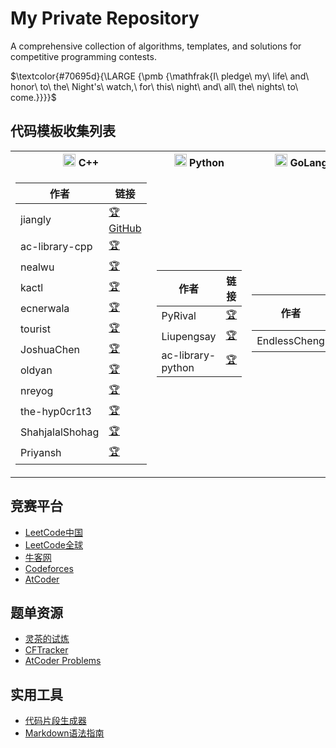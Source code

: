 # My Private Repository
A comprehensive collection of algorithms, templates, and solutions for competitive programming contests.

$\textcolor{#70695d}{\LARGE {\pmb {\mathfrak{I\ pledge\ my\ life\ and\ honor\ to\ the\ Night's\ watch,\ for\ this\ night\ and\ all\ the\ nights\ to\ come.}}}}$

## 代码模板收集列表

<table>
<tr>
<th> <img src="https://cdn.jsdelivr.net/gh/devicons/devicon@latest/icons/cplusplus/cplusplus-original.svg" alt="C++" width="20" height="20"/> C++ </th>
<th> <img src="https://cdn.jsdelivr.net/gh/devicons/devicon@latest/icons/python/python-original.svg" alt="Python" width="20" height="20"/> Python </th>
<th> <img src="https://cdn.jsdelivr.net/gh/devicons/devicon@latest/icons/go/go-original-wordmark.svg" alt="GoLang" width="20" height="20"/> GoLang </th>
</tr>
<tr>
<td>

| 作者 | 链接 |
|------|------|
| jiangly | [🏆](https://www.cnblogs.com/WIDA/p/17633758.html) [GitHub](https://github.com/hh2048/XCPC/tree/main/03%20-%20jiangly%E6%A8%A1%E6%9D%BF%E6%94%B6%E9%9B%86) |
| ac-library-cpp | [🏆](https://github.com/atcoder/ac-library) |
| nealwu | [🏆](https://github.com/nealwu/competitive-programming) |
| kactl | [🏆](https://github.com/kth-competitive-programming/kactl) |
| ecnerwala | [🏆](https://github.com/ecnerwala/cp-book) |
| tourist | [🏆](https://github.com/the-tourist/algo) |
| JoshuaChen | [🏆](https://github.com/Joshc88/CPTemplates) |
| oldyan | [🏆](https://github.com/old-yan/CP-template) |
| nreyog | [🏆](https://gitee.com/nreyog/algorithm-board) |
| the-hyp0cr1t3 | [🏆](https://github.com/the-hyp0cr1t3/CC) |
| ShahjalalShohag | [🏆](https://github.com/ShahjalalShohag/code-library) |
| Priyansh | [🏆](https://github.com/Priyansh19077/CP-Templates) |

</td>
<td>

| 作者 | 链接 |
|------|------|
| PyRival | [🏆](https://github.com/cheran-senthil/PyRival) |
| Liupengsay | [🏆](https://github.com/liupengsay/PyIsTheBestLang) |
| ac-library-python | [🏆](https://github.com/not522/ac-library-python/tree/master) |

</td>
<td>

| 作者 | 链接 |
|------|------|
| EndlessCheng | [🏆](https://github.com/EndlessCheng/codeforces-go) |

</td>
</tr>
</table>

## 竞赛平台
- [LeetCode中国](https://leetcode.cn/contest/)
- [LeetCode全球](https://leetcode.com/contest/)
- [牛客网](https://ac.nowcoder.com/acm/contest/vip-index)
- [Codeforces](https://codeforces.com/contests)
- [AtCoder](https://atcoder.jp/contests/)

## 题单资源
- [灵茶的试炼](https://docs.qq.com/sheet/DWGFoRGVZRmxNaXFz?tab=BB08J2)
- [CFTracker](https://cftracker.netlify.app/contests)
- [AtCoder Problems](https://kenkoooo.com/atcoder/#/table/)

## 实用工具
- [代码片段生成器](https://snippet-generator.app/?description=&tabtrigger=&snippet=&mode=vscode)
- [Markdown语法指南](https://github.com/tchapi/markdown-cheatsheet)
